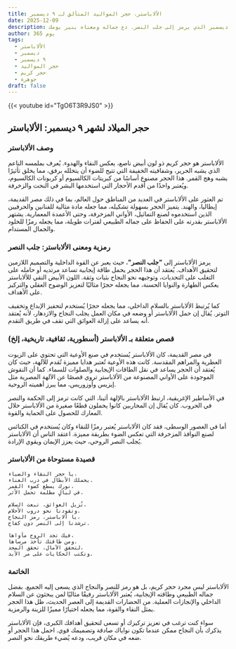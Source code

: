 ```yaml
---
title: الألاباستر، حجر المواليد المتألق لـ ٩ ديسمبر
date: 2025-12-09
description: اشعر بأهمية الألاباستر، حجر المواليد لـ ٩ ديسمبر الذي يرمز إلى جلب النصر. دع جماله ومعناه ينير يومك.
author: 365 يوم
tags:
  - الألاباستر
  - ديسمبر
  - ٩ ديسمبر
  - حجر المواليد
  - حجر كريم
  - جوهرة
draft: false
---
```


{{< youtube id="TgO6T3R9JS0" >}}

## حجر الميلاد لشهر ٩ ديسمبر: الألاباستر

### وصف الألاباستر

الألاباستر هو حجر كريم ذو لون أبيض ناصع، يعكس النقاء والهدوء. يُعرف بملمسه الناعم الذي يشبه الحرير، وشفافيته الخفيفة التي تتيح للضوء أن يتخلله برفق، مما يخلق تأثيرًا يشبه وهج القمر. هذا الحجر مصنوع أساسًا من كبريتات الكالسيوم أو كربونات الكالسيوم، ويُعتبر واحدًا من أقدم الأحجار التي استخدمها البشر في النحت والزخرفة.

تم العثور على الألاباستر في العديد من المناطق حول العالم، بما في ذلك مصر القديمة، إيطاليا، والهند. يتميز الحجر بسهولة تشكيله، مما جعله مادة مثالية للفنانين والحرفيين الذين استخدموه لصنع التماثيل، الأواني المزخرفة، وحتى الأعمدة المعمارية. يشتهر الألاباستر بقدرته على الحفاظ على جماله الطبيعي لفترات طويلة، مما يجعله رمزًا للخلود والجمال المستدام.

### رمزية ومعنى الألاباستر: جلب النصر

يرمز الألاباستر إلى **"جلب النصر"**، حيث يعبر عن القوة الداخلية والتصميم اللازمين لتحقيق الأهداف. يُعتقد أن هذا الحجر يحمل طاقة إيجابية تساعد مرتديه أو حامله على التغلب على التحديات، وتوجيهه نحو النجاح بثبات وثقة. اللون الأبيض النقي للألاباستر يعكس الطهارة والنوايا الحسنة، مما يجعله حجرًا مثاليًا لتعزيز الوضوح العقلي والتركيز على الأهداف.

كما يُرتبط الألاباستر بالسلام الداخلي، مما يجعله حجرًا يُستخدم لتحفيز الإبداع وتخفيف التوتر. يُقال إن حمل الألاباستر أو وضعه في مكان العمل يجلب النجاح والازدهار، لأنه يُعتقد أنه يساعد على إزالة العوائق التي تقف في طريق التقدم.

### قصص متعلقة بـ الألاباستر (أسطورية، ثقافية، تاريخية، إلخ)

في مصر القديمة، كان الألاباستر يُستخدم في صنع الأوعية التي تحتوي على الزيوت العطرية والمراهم المقدسة. كانت هذه الأوعية تُعتبر هدايا مميزة تُقدم للآلهة، حيث كان يُعتقد أن الحجر يساعد في نقل الطاقات الإيجابية والصلوات للسماء. كما أن النقوش الموجودة على الأواني المصنوعة من الألاباستر تروي قصصًا عن الآلهة المصرية مثل إيزيس وأوزوريس، مما يبرز أهميته الروحية.

في الأساطير الإغريقية، ارتبط الألاباستر بالإلهة أثينا، التي كانت ترمز إلى الحكمة والنصر في الحروب. كان يُقال إن المحاربين كانوا يحملون قطعًا صغيرة من الألاباستر خلال المعارك للحصول على الحماية والقوة.

أما في العصور الوسطى، فقد كان الألاباستر يُعتبر رمزًا للنقاء وكان يُستخدم في الكنائس لصنع النوافذ المزخرفة التي تعكس الضوء بطريقة مميزة. اعتقد الناس أن الألاباستر يُجلب النصر الروحي، حيث يعزز الإيمان ويقوي الإرادة.

### قصيدة مستوحاة من الألاباستر

```
يا حجر النقاء والضياء،  
يحملك الأبطال في درب العناء.  
نورك يسطع كضوء القمر،  
في ليالٍ مظلمة تحمل الأثر.  

تُزيل العوائق، تبعث السلام،  
وتقودنا نحو دروب الأحلام.  
يا ألاباستر، رمز النجاح،  
ترشدنا إلى النصر دون كفاح.  

فيك تجد الروح مأواها،  
ومن طاقتك تأخذ مرساها.  
لتحقق الآمال، تحقق المجد،  
وتكتب الحكايات على مر الأبد.  
```

### الخاتمة

الألاباستر ليس مجرد حجر كريم، بل هو رمز للنصر والنجاح الذي يسعى إليه الجميع. بفضل جماله الطبيعي وطاقته الإيجابية، يُعتبر الألاباستر رفيقًا مثاليًا لمن يبحثون عن السلام الداخلي والإنجازات العملية. من الحضارات القديمة إلى العصر الحديث، ظل هذا الحجر يمثل النقاء والقوة، مما يجعله اختيارًا مميزًا للزينة والرمزية.

سواء كنت ترغب في تعزيز تركيزك أو تسعى لتحقيق أهدافك الكبرى، فإن الألاباستر يذكرك بأن النجاح ممكن عندما تكون نواياك صادقة وتصميمك قوي. احمل هذا الحجر أو ضعه في مكان قريب، ودعه يُضيء طريقك نحو النصر.